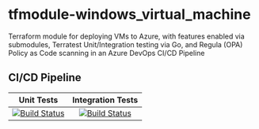# tfmodule-windows_virtual_machine
Terraform module for deploying VMs to Azure, with features enabled via submodules, Terratest Unit/Integration testing via Go, and Regula (OPA) Policy as Code scanning in an Azure DevOps CI/CD Pipeline
## CI/CD Pipeline
| Unit Tests | Integration Tests |
|  :-------: | :---------------: |
|[![Build Status](https://dev.azure.com/wesleytrust/Terraform/_apis/build/status/Modules/Deployments/tfmodule-windows_virtual_machine?repoName=wesley-trust%2Ftfmodule-windows_virtual_machine&branchName=main&stageName=Unit)](https://dev.azure.com/wesleytrust/Terraform/_build/latest?definitionId=63&repoName=wesley-trust%2Ftfmodule-windows_virtual_machine&branchName=main)|[![Build Status](https://dev.azure.com/wesleytrust/Terraform/_apis/build/status/Modules/Deployments/tfmodule-windows_virtual_machine?repoName=wesley-trust%2Ftfmodule-windows_virtual_machine&branchName=main&stageName=Integration)](https://dev.azure.com/wesleytrust/Terraform/_build/latest?definitionId=63&repoName=wesley-trust%2Ftfmodule-windows_virtual_machine&branchName=main)|
